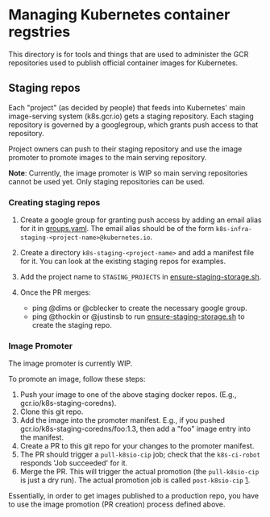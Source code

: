 # Managing Kubernetes container regstries

This directory is for tools and things that are used to administer the GCR
repositories used to publish official container images for Kubernetes.

## Staging repos

Each "project" (as decided by people) that feeds into Kubernetes' main
image-serving system (k8s.gcr.io) gets a staging repository.  Each staging
repository is governed by a googlegroup, which grants push access to that
repository.

Project owners can push to their staging repository and use the image promoter
to promote images to the main serving repository.

**Note**: Currently, the image promoter is WIP so main serving repositories
cannot be used yet. Only staging repositories can be used. 

### Creating staging repos

1. Create a google group for granting push access by adding an email
alias for it in [groups.yaml]. The email alias should be of the form
`k8s-infra-staging-<project-name>@kubernetes.io`.

2. Create a directory `k8s-staging-<project-name>` and add a manifest
file for it. You can look at the existing staging repos for examples.

3. Add the project name to `STAGING_PROJECTS` in [ensure-staging-storage.sh].

4. Once the PR merges:
    - ping @dims or @cblecker to create the necessary google group.
    - ping @thockin or @justinsb to run [ensure-staging-storage.sh] to create
    the staging repo.

### Image Promoter

The image promoter is currently WIP.

To promote an image, follow these steps:

1. Push your image to one of the above staging docker repos. (E.g.,
   gcr.io/k8s-staging-coredns).
1. Clone this git repo.
1. Add the image into the promoter manifest. E.g., if you pushed
   gcr.io/k8s-staging-coredns/foo:1.3, then add a "foo" image entry into the
   manifest.
1. Create a PR to this git repo for your changes to the promoter manifest.
1. The PR should trigger a `pull-k8sio-cip` job; check that the `k8s-ci-robot`
   responds 'Job succeeded' for it.
1. Merge the PR. This will trigger the actual promotion (the `pull-k8sio-cip`
   is just a dry run). The actual promotion job is called `post-k8sio-cip` [1].

Essentially, in order to get images published to a production repo, you have to
use the image promotion (PR creation) process defined above.

[1]: https://k8s-testgrid.appspot.com/sig-release-misc#post-k8sio-cip
[ensure-staging-storage.sh]: /k8s.gcr.io/ensure-staging-storage.sh
[groups.yaml]: /groups/groups.yaml
